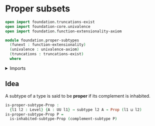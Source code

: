 # Proper subsets

```agda
open import foundation.truncations-exist
open import foundation-core.univalence
open import foundation.function-extensionality-axiom

module foundation.proper-subtypes
  (funext : function-extensionality)
  (univalence : univalence-axiom)
  (truncations : truncations-exist)
  where
```

<details><summary>Imports</summary>

```agda
open import foundation.complements-subtypes funext univalence truncations
open import foundation.inhabited-subtypes funext univalence truncations
open import foundation.universe-levels

open import foundation-core.propositions
open import foundation-core.subtypes funext
```

</details>

## Idea

A subtype of a type is said to be **proper** if its complement is inhabited.

```agda
is-proper-subtype-Prop :
  {l1 l2 : Level} {A : UU l1} → subtype l2 A → Prop (l1 ⊔ l2)
is-proper-subtype-Prop P =
  is-inhabited-subtype-Prop (complement-subtype P)
```
